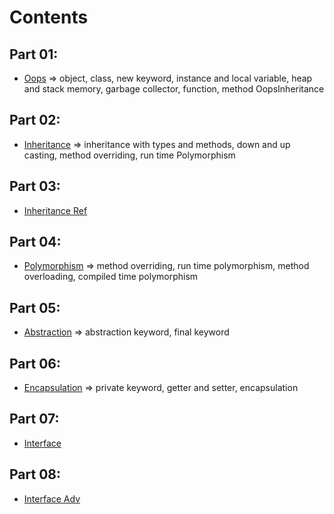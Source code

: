 # Contents

## Part 01:
- [Oops](https://github.com/anu3dev/learningJava/) => object, class, new keyword, instance and local variable, heap and stack memory, garbage collector, function, method OopsInheritance

## Part 02:
- [Inheritance](https://github.com/anu3dev/learningJava/) => inheritance with types and methods, down and up casting, method overriding, run time Polymorphism

## Part 03:
- [Inheritance Ref](https://github.com/anu3dev/learningJava/)

## Part 04:
- [Polymorphism](https://github.com/anu3dev/learningJava/) => method overriding, run time polymorphism, method overloading, compiled time polymorphism 

## Part 05:
- [Abstraction](https://github.com/anu3dev/learningJava/) => abstraction keyword, final keyword

## Part 06:
- [Encapsulation](https://github.com/anu3dev/learningJava/) => private keyword, getter and setter, encapsulation

## Part 07: 
- [Interface](https://github.com/anu3dev/learningJava/)

## Part 08:
- [Interface Adv](https://github.com/anu3dev/learningJava/)